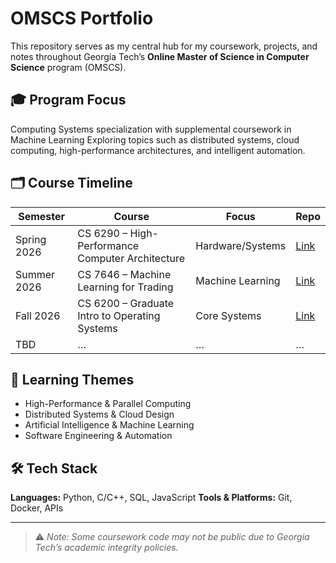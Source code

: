 # OMSCS Portfolio
This repository serves as my central hub for my coursework, projects, and notes throughout Georgia Tech’s **Online Master of Science in Computer Science** program (OMSCS).

## 🎓 Program Focus
Computing Systems specialization with supplemental coursework in Machine Learning
Exploring topics such as distributed systems, cloud computing, high-performance architectures, and intelligent automation.

## 🗂 Course Timeline
| Semester | Course | Focus | Repo |
|-----------|---------|--------|------|
| Spring 2026 | CS 6290 – High-Performance Computer Architecture | Hardware/Systems | [Link](#) |
| Summer 2026 | CS 7646 – Machine Learning for Trading | Machine Learning | [Link](#) |
| Fall 2026 | CS 6200 – Graduate Intro to Operating Systems | Core Systems | [Link](#) |
| TBD | … | … | … |

## 🧠 Learning Themes
- High-Performance & Parallel Computing
- Distributed Systems & Cloud Design
- Artificial Intelligence & Machine Learning
- Software Engineering & Automation

## 🛠 Tech Stack
**Languages:** Python, C/C++, SQL, JavaScript
**Tools & Platforms:** Git, Docker, APIs

---
> ⚠️ *Note: Some coursework code may not be public due to Georgia Tech’s academic integrity policies.*

